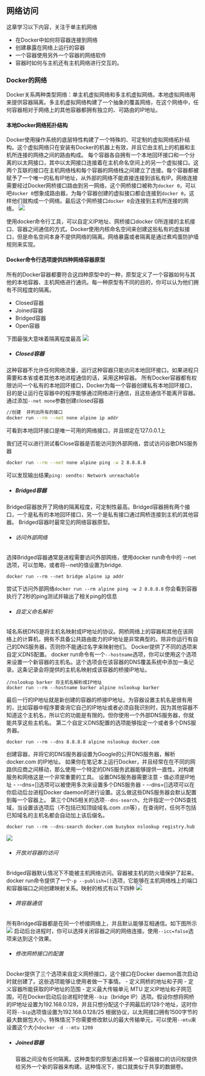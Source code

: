 ## 网络访问
这章学习以下内容，关注于单主机网络
- 在Docker中如何将容器连接到网络
- 创建暴露在网络上运行的容器
- 一个容器使用另外一个容器的网络软件
- 容器时如何与主机还有主机网络进行交互的。

### Docker的网络
Docker关系两种类型网络：单主机虚拟网络和多主机虚拟网络。本地虚拟网络用来提供容器隔离。多主机虚拟网络构建了一个抽象的覆盖网络，在这个网络中，任何容器相对于网络上的其他容器都拥有独立的、可路由的IP地址。

#### 本地Docker网络拓扑结构
Docker使用操作系统的底层特性构建了一个特殊的、可定制的虚拟网络拓扑结构。这个虚拟网络只在安装有Docker的机器上有效，并且它由主机上的机器和主机所连接的网络之间的路由构成。
每个容器各自拥有一个本地回环接口和一个分离的以太网接口，其中以太网接口连接着在主机命名空间上的另一个虚拟接口。这两个互联的接口在主机网络栈和每个容器的网络栈之间建立了连接。每个容器都被赋予了一个唯一的私有IP地址，从外部的网络不能直接连接到该私有IP。网络连接需要经过Docker网桥接口路由到另一网络，这个网桥接口被称为`docker 0`，可以吧`docker 0`想象成路由器，为每个容器创建的虚拟接口都会连接到`docker 0`，这样他们就构成一个网络。最后这个网桥接口`docker 0`会连接到主机所连接的网络。
![](/assets/Snip20190404_1.png)

使用docker命令行工具，可以自定义IP地址、网桥接口docker 0所连接的主机接口、容器之间通信的方式。Docker使用内核命名空间来创建这些私有的虚拟接口，但是命名空间本身不提供网络的隔离。网络暴露或者隔离是通过煮鸡蛋防护墙规则来实现。

#### Docker命令行选项提供四种网络容器原型
所有的Docker容器都要符合这四种原型中的一种，原型定义了一个容器如何与其他的本地容器、主机网络进行通讯。每一种原型有不同的目的，你可以认为他们拥有不同程度的隔离。
- Closed容器
- Joined容器
- Bridged容器
- Open容器

下图最强大意味着隔离程度最高
![](/assets/Snip20190404_2.png)


- ##### Closed容器

这种容器不允许任何网络流量，运行这种容器只能访问本地回环接口。如果进程只需要和本省或者其他本地进程通信的话，采用这种容器。
所有Docker容器都有权限访问一个私有的本地回环接口，Docker为每一个容器创建私有本地回环接口，目的是让运行在容器中的程序能够通过网络进行通信，且这些通信不能离开容器。
通过添加`--net none`参数创建closed容器
```sh
//创建  并列出所有的接口
docker run --rm --net none alpine ip addr
```
可看到本地回环接口是唯一可用的网络接口，并且绑定在127.0.0.1上

我们还可以进行测试看Close容器是否能访问到外部网络，尝试访问谷歌DNS服务器
```sh
docker run --rm --net none alpine ping -w 2 8.8.8.8
```
可以发现输出结果`ping: sendto: Network unreachable`

- ##### Bridged容器
Bridged容器放开了网络的隔离程度，可定制性最高。Bridged容器拥有两个接口，一个是私有的本地回环接口，另一个是私有接口通过网桥连接到主机的其他容器。
Bridged容器时最常见的网络容器原型。

   - ###### 访问外部网络
   选择Bridged容器通常是进程需要访问外部网络，使用docker run命令中的 --net选项，可以忽略，或者将--net的值设置为bridge.
   ```
   docker run --rm --net bridge alpine ip addr
   ```
   尝试下访问外部网络`docker run --rm alpine ping -w 2 8.8.8.8`
   你会看到容器执行了2秒的ping测试并输出了相关ping的信息
   
   - ###### 自定义命名解析
   域名系统DNS是将主机名映射成IP地址的协议。网桥网络上的容器和其他在该网络上的计算机，拥有不具备公共路由能力的IP地址是非常典型的。除非你运行有自己的DNS服务器，否则你不能通过名字来映射他们。
   Docker提供了不同的选项来自定义DNS配置。
   docker run命令有一个`--hostname`选项，你可以使用这个选项来设置一个新容器的主机名。这个选项会在该容器的DNS覆盖系统中添加一条记录。这条记录会将提供的主机名映射成该容器的桥接IP地址。
   ```
   //nslookup barker 将主机名解析成IP地址
   docker run --rm --hostname barker alpine nslookup barker
   ```
   最后一行的IP地址就是新创建的容器的桥接IP地址。为容器设置主机名是很有用的，比如容器中程序要查询它自己的IP地址或者必须自我识别时，因为其他容器不知道这个主机名，所以它的功能是有限的。但你使用一个外部DNS服务器，你就能共享这些主机名。
   第二个自定义DNS配置的选项能够指定一个或者多个DNS服务器。
   ```
   docker run --rm --dns 8.8.8.8 alpine nslookup docker.com
   ```
   创建容器，并将它的DNS服务器设置为Google的公开DNS服务器，解析docker.com
的IP地址。
   如果你在笔记本上运行Docker，并且经常在在不同的网路供应商之间移动，那么使用一个特定的DNS服务武器能够提供一直性。对构建服务和网络这是一个非常重要的工具。
   设置DNS服务器需要注意
    - 值必须是IP地址
    - --dns=[]选项可以被使用多次来设置多个DNS服务器
    - --dns=[]选项可以在你启动后台进程Docker daemon时进行设置。这么做这些DNS服务器会默认配置到每一个容器上。
   第三个DNS相关的选项`--dns-search`，允许指定一个DNS查找域，当设置该选项后（不包括已知顶级域名.com .cn等），在查询时，任何不包括已知域名的主机名都会自动加上该后缀名。
   ```
   docker run --rm --dns-search docker.com busybox nslookup registry.hub
   ```
   ![](/assets/Snip20190404_3.png)

   - ###### 开放对容器的访问
   Bridged容器默认情况下不能被主机网络访问。容器被主机的防火墙保护了起来。
   docker run命令提供了一个`-p --publish=[]`选项，它能够在主机网络栈上的端口和容器端口之间创建映射关系。映射的格式有以下四种
   ![](/assets/Snip20190404_4.png)
   
   - ###### 跨容器通信
   所有Bridged容器都是在同一个桥接网络上，并且默认能够互相通信。如下图所示
   ![](/assets/Snip20190404_5.png)
   启动后台进程时，你可以选择关闭容器之间的网络连接。使用`--icc=false`选项来达到这个效果。
   - ###### 修改网桥接口的配置
   Docker提供了三个选项来自定义网桥接口，这个接口在Docker daemon首次启动时就创建了。这些选项能够让使用者做一下事情。
      - 定义网桥的地址和子网
      - 定义容器所能获取的IP地址的范围
      - 定义最大传输单元 MTU
   定义IP地址和子网范围，可在Docker启动后台进程时使用`--bip`（bridge IP）选项。假设你想将网桥的IP地址设置为192.168.0.128，并且只想分配这个子网最后的128个地址，这时你可将`--bip`选项值设置为192.168.0.128/25 
   根据协议，以太网接口拥有1500字节的最大数据包大小，特殊情况下你需要修改默认的最大传输单元，可以使用`--mtu`来设置这个大小`docker -d --mtu 1200`
   
- ##### Joined容器
  容器之间没有任何隔离。这种类型的原型通过将某一个容器接口的访问权提供给另外一个新的容器来构建。这种情况下，接口就类似于共享的数据卷。






